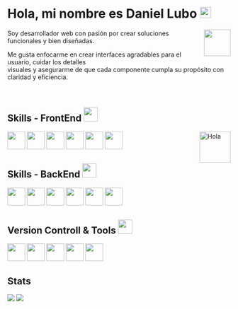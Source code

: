 <h1> Hola, mi nombre es Daniel Lubo <img src="https://media.giphy.com/media/hvRJCLFzcasrR4ia7z/giphy.gif" width="25px"></h1>
<p> 
<img align="right" height ="60"  src="https://emoji.gg/assets/emoji/7333-parrotdance.gif">
  Soy desarrollador web con pasión por crear soluciones funcionales y bien diseñadas. 
  
  Me gusta enfocarme en crear interfaces agradables para el usuario, cuidar los detalles <br/> visuales y asegurarme de que
  cada componente cumpla su propósito con claridad y eficiencia.
</p>

<br/>
<h2> Skills - FrontEnd <img src = "https://media2.giphy.com/media/QssGEmpkyEOhBCb7e1/giphy.gif?cid=ecf05e47a0n3gi1bfqntqmob8g9aid1oyj2wr3ds3mg700bl&rid=giphy.gif" width = 32px> </h2>
<img alt="Hola" height="70px" width="70px" align="right" src="https://c.tenor.com/fYg91qBpDdgAAAAi/bongo-cat-transparent.gif"></img>

<a> <img width ='40px' src ='https://raw.githubusercontent.com/rahulbanerjee26/githubAboutMeGenerator/main/icons/html.svg'> </a>
<a> <img width ='40px' src ='https://raw.githubusercontent.com/rahulbanerjee26/githubAboutMeGenerator/main/icons/css.svg'> </a>
<a> <img width ='40px' src ='https://user-images.githubusercontent.com/25181517/202896760-337261ed-ee92-4979-84c4-d4b829c7355d.png'> </a>
<a> <img width ='40px' src ='https://raw.githubusercontent.com/rahulbanerjee26/githubAboutMeGenerator/main/icons/javascript.svg'> </a>
<a> <img width ='40px' src ='https://raw.githubusercontent.com/rahulbanerjee26/githubAboutMeGenerator/main/icons/typescript.svg'> </a>
<a> <img width ='40px' src ='https://raw.githubusercontent.com/rahulbanerjee26/githubAboutMeGenerator/main/icons/reactjs.svg'> </a>
<h2> Skills - BackEnd <img src = "https://media2.giphy.com/media/QssGEmpkyEOhBCb7e1/giphy.gif?cid=ecf05e47a0n3gi1bfqntqmob8g9aid1oyj2wr3ds3mg700bl&rid=giphy.gif" width = 32px> </h2>

<a> <img width ='40px' src ='https://raw.githubusercontent.com/rahulbanerjee26/githubAboutMeGenerator/main/icons/java.svg'> </a>
<a> <img width ='40px' src ='https://raw.githubusercontent.com/rahulbanerjee26/githubAboutMeGenerator/main/icons/nodejs.svg'> </a>
<a> <img width ='40px' src ='https://raw.githubusercontent.com/rahulbanerjee26/githubAboutMeGenerator/main/icons/mongodb.svg'> </a>
<a> <img width ='40px' src ='https://raw.githubusercontent.com/rahulbanerjee26/githubAboutMeGenerator/main/icons/postgresql.svg'> </a>
<a> <img width ='40px' src ='https://raw.githubusercontent.com/rahulbanerjee26/githubAboutMeGenerator/main/icons/mysql.svg'> </a>
<a> <img width ='40px' src ='https://raw.githubusercontent.com/rahulbanerjee26/githubAboutMeGenerator/main/icons/firebase.svg'> </a>
<h2> Version Controll & Tools <img src = "https://media2.giphy.com/media/QssGEmpkyEOhBCb7e1/giphy.gif?cid=ecf05e47a0n3gi1bfqntqmob8g9aid1oyj2wr3ds3mg700bl&rid=giphy.gif" width = 32px> </h2>

<a> <img width ='40px' src ='https://raw.githubusercontent.com/rahulbanerjee26/githubAboutMeGenerator/main/icons/git.svg'> </a>
<a> <img width ='40px' src ='https://raw.githubusercontent.com/rahulbanerjee26/githubAboutMeGenerator/main/icons/docker.svg'> </a>
<a> <img width ='40px' src ='https://raw.githubusercontent.com/rahulbanerjee26/githubAboutMeGenerator/main/icons/postman.svg'> </a>
<a > <img width ='40px' src ='https://raw.githubusercontent.com/rahulbanerjee26/githubAboutMeGenerator/main/icons/figma.svg'> </a>
<a > <img width ='40px' src ='https://user-images.githubusercontent.com/25181517/192108891-d86b6220-e232-423a-bf5f-90903e6887c3.png'> </a>

<h2> Stats</h2>

![](https://github-readme-stats.vercel.app/api?username=danielLubo&theme=shadow_blue&hide_border=false&include_all_commits=false&count_private=false)
![](https://nirzak-streak-stats.vercel.app/?user=danielLubo&theme=shadow_blue&hide_border=false)<br/>
